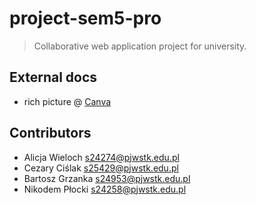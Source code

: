 # project-sem5-pro
> Collaborative web application project for university.

## External docs
- rich picture @ [Canva](https://www.canva.com/design/DAFwmh7BRKk/tGf8J3ZI2mi7UnLuKW7YBg/edit)

## Contributors
- Alicja Wieloch <s24274@pjwstk.edu.pl>
- Cezary Ciślak <s25429@pjwstk.edu.pl>
- Bartosz Grzanka <s24953@pjwstk.edu.pl>
- Nikodem Płocki <s24258@pjwstk.edu.pl>
